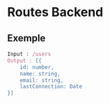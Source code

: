 # Routes Backend

## Exemple
```ts
Input : /users
Output : [{
    id: number,
    name: string,
    email: string,
    lastConnection: Date
}]
```